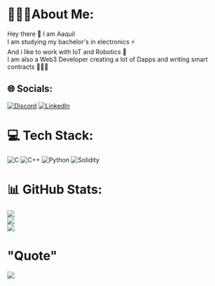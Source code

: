 # 🙋🏽‍♂️About Me:
Hey there 👋 I am Aaquil<br>I am studying my bachelor's in electronics ⚡ <br>And i like to work with IoT and Robotics 🤖<br>I am also a Web3 Developer creating a lot of Dapps and writing smart contracts 🧑🏽‍💻


## 🌐 Socials:
[![Discord](https://img.shields.io/badge/Discord-%237289DA.svg?logo=discord&logoColor=white)](https://discord.gg/AQ#2899) [![LinkedIn](https://img.shields.io/badge/LinkedIn-%230077B5.svg?logo=linkedin&logoColor=white)](https://www.linkedin.com/in/aaquil-ahamed-p-m-a7403320a) 

# 💻 Tech Stack:
![C](https://img.shields.io/badge/c-%2300599C.svg?style=for-the-badge&logo=c&logoColor=white) ![C++](https://img.shields.io/badge/c++-%2300599C.svg?style=for-the-badge&logo=c%2B%2B&logoColor=white) ![Python](https://img.shields.io/badge/python-3670A0?style=for-the-badge&logo=python&logoColor=ffdd54) ![Solidity](https://img.shields.io/badge/Solidity-%23363636.svg?style=for-the-badge&logo=solidity&logoColor=white)

# 📊 GitHub Stats:
![](https://github-readme-stats.vercel.app/api?username=0xAQ&theme=dracula&hide_border=false&include_all_commits=false&count_private=true)<br/>
![](https://github-readme-streak-stats.herokuapp.com/?user=0xAQ&theme=dracula&hide_border=false)<br/>
![](https://github-readme-stats.vercel.app/api/top-langs/?username=0xAQ&theme=dracula&hide_border=false&include_all_commits=false&count_private=true&layout=compact)

# "Quote"
![](https://quotes-github-readme.vercel.app/api?type=horizontal&theme=tokyonight)
